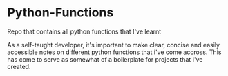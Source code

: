 # Python-Functions
Repo that contains all python functions that I've learnt

As a self-taught developer, it's important to make clear, concise and easily accessible notes on different python functions that i've come accross. This has come to serve as somewhat of a boilerplate for projects that I've created.
